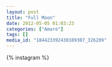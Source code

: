```yaml
---
layout: post
title: "Full Moon"
date: 2012-05-05 01:03:23
categories: ["Amaro"]
tags: []
media_id: "184423392430189307_326209"
---
```


{% instagram %}
